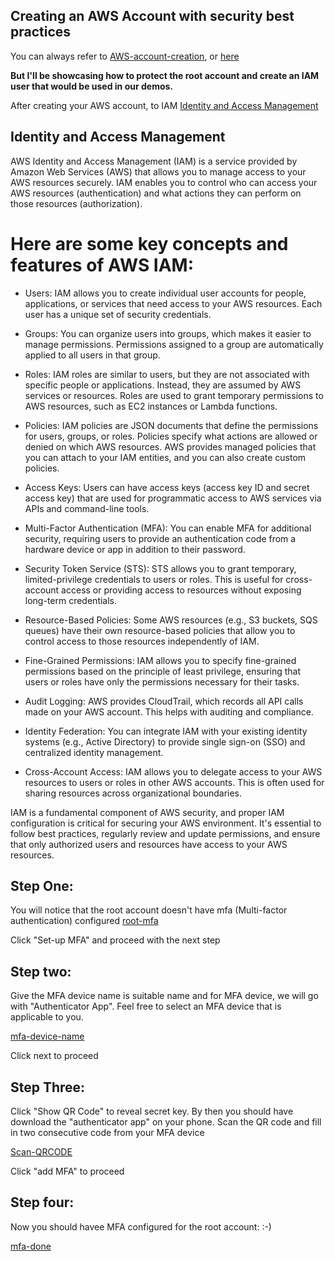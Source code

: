 ## Creating an AWS Account with security best practices

You can always refer to [AWS-account-creation](https://docs.aws.amazon.com/SetUp/latest/UserGuide/setup-AWSsignup.html), or [here](https://docs.aws.amazon.com/SetUp/latest/UserGuide/setup-AWSsignup.html)

**But I'll be showcasing how to protect the root account and create an IAM user that would be used in our demos.** 

After creating your AWS account, to IAM [Identity and Access Management](https://docs.aws.amazon.com/IAM/latest/UserGuide/introduction.html)

## Identity and Access Management
AWS Identity and Access Management (IAM) is a service provided by Amazon Web Services (AWS) that allows you to manage access to your AWS resources securely. IAM enables you to control who can access your AWS resources (authentication) and what actions they can perform on those resources (authorization).

# Here are some key concepts and features of AWS IAM:

- Users: IAM allows you to create individual user accounts for people, applications, or services that need access to your AWS resources. Each user has a unique set of security credentials.

- Groups: You can organize users into groups, which makes it easier to manage permissions. Permissions assigned to a group are automatically applied to all users in that group.

- Roles: IAM roles are similar to users, but they are not associated with specific people or applications. Instead, they are assumed by AWS services or resources. Roles are used to grant temporary permissions to AWS resources, such as EC2 instances or Lambda functions.

- Policies: IAM policies are JSON documents that define the permissions for users, groups, or roles. Policies specify what actions are allowed or denied on which AWS resources. AWS provides managed policies that you can attach to your IAM entities, and you can also create custom policies.

- Access Keys: Users can have access keys (access key ID and secret access key) that are used for programmatic access to AWS services via APIs and command-line tools.

- Multi-Factor Authentication (MFA): You can enable MFA for additional security, requiring users to provide an authentication code from a hardware device or app in addition to their password.

- Security Token Service (STS): STS allows you to grant temporary, limited-privilege credentials to users or roles. This is useful for cross-account access or providing access to resources without exposing long-term credentials.

- Resource-Based Policies: Some AWS resources (e.g., S3 buckets, SQS queues) have their own resource-based policies that allow you to control access to those resources independently of IAM.

- Fine-Grained Permissions: IAM allows you to specify fine-grained permissions based on the principle of least privilege, ensuring that users or roles have only the permissions necessary for their tasks.

- Audit Logging: AWS provides CloudTrail, which records all API calls made on your AWS account. This helps with auditing and compliance.

- Identity Federation: You can integrate IAM with your existing identity systems (e.g., Active Directory) to provide single sign-on (SSO) and centralized identity management.

- Cross-Account Access: IAM allows you to delegate access to your AWS resources to users or roles in other AWS accounts. This is often used for sharing resources across organizational boundaries.

IAM is a fundamental component of AWS security, and proper IAM configuration is critical for securing your AWS environment. It's essential to follow best practices, regularly review and update permissions, and ensure that only authorized users and resources have access to your AWS resources.

## Step One:
You will notice that the root account doesn't have mfa (Multi-factor authentication) configured
[root-mfa](/level-one/root-mfa.png)

Click "Set-up MFA" and proceed with the next step

## Step two:
Give the MFA device name is suitable name and for MFA device, we will go with "Authenticator App". Feel free to select an MFA device that is applicable to you.

[mfa-device-name](/level-one/configure-mfa1.png)

Click next to proceed

## Step Three: 
Click "Show QR Code" to reveal secret key. By then you should have download the "authenticator app" on your phone. 
Scan the QR code and fill in two consecutive code from your MFA device

[Scan-QRCODE](/level-one/configure-mfa2.png)

Click "add MFA" to proceed

## Step four:
Now you should havee MFA configured for the root account: :-)

[mfa-done](/level-one/configure-mfa3.png)


